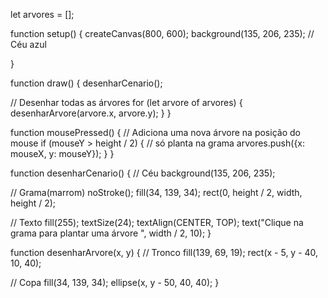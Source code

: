 let arvores = [];

function setup() {
  createCanvas(800, 600);
  background(135, 206, 235); // Céu azul
  
}

function draw() {
  desenharCenario();

  // Desenhar todas as árvores
  for (let arvore of arvores) {
    desenharArvore(arvore.x, arvore.y);
  }
}

function mousePressed() {
  // Adiciona uma nova árvore na posição do mouse
  if (mouseY > height / 2) { // só planta na grama
    arvores.push({x: mouseX, y: mouseY});
  }
}

function desenharCenario() {
  // Céu
  background(135, 206, 235);

  // Grama(marrom)
  noStroke();
  fill(34, 139, 34);
  rect(0, height / 2, width, height / 2);

  // Texto
  fill(255);
  textSize(24);
  textAlign(CENTER, TOP);
  text("Clique na grama para plantar uma árvore ", width / 2, 10);
}

function desenharArvore(x, y) {
  // Tronco
  fill(139, 69, 19);
  rect(x - 5, y - 40, 10, 40);

  // Copa
  fill(34, 139, 34);
  ellipse(x, y - 50, 40, 40);
}
